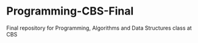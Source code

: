 # Programming-CBS-Final
Final repository for Programming, Algorithms and Data Structures class at CBS
